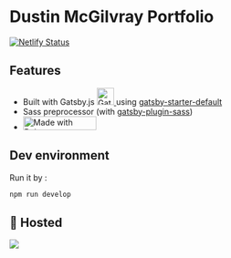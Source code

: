#  Dustin McGilvray Portfolio


[![Netlify Status](https://api.netlify.com/api/v1/badges/b59bb33a-9765-44d3-b5f5-cb22b1d1baa4/deploy-status)](https://app.netlify.com/sites/dbmcgilvray/deploys)


<p align="left">
 
</p>


## Features

- Built with Gatsby.js  <a href="https://next.gatsbyjs.org">
    <img alt="Gatsby" src="https://www.gatsbyjs.org/monogram.svg" width="30" />
  </a> using [gatsby-starter-default](https://github.com/gatsbyjs/gatsby-starter-default)
- Sass preprocessor (with [gatsby-plugin-sass](https://github.com/gatsbyjs/gatsby/tree/master/packages/gatsby-plugin-sass))
- <a href="https://bulma.io">
    <img src="https://bulma.io/images/made-with-bulma.png" alt="Made with Bulma" width="128" height="24">
  </a>

## Dev environment

Run it by :

```sh
npm run develop
```

## 💫 Hosted

<a href="https://www.netlify.com">
  <img src="https://www.netlify.com/img/global/badges/netlify-color-accent.svg"/>
</a>
